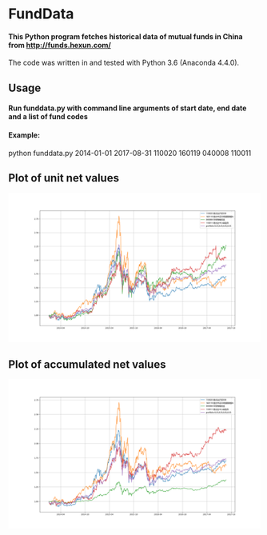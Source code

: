 # FundData
#### This Python program fetches historical data of mutual funds in China from http://funds.hexun.com/
The code was written in and tested with Python 3.6 (Anaconda 4.4.0).

## Usage
#### Run funddata.py with command line arguments of start date, end date and a list of fund codes
#### Example:
python funddata.py 2014-01-01 2017-08-31 110020 160119 040008 110011

## Plot of unit net values
![Screenshot](fld_unitnetvalue.png)

## Plot of accumulated net values
![Screenshot](fld_netvalue.png)
